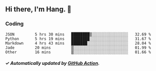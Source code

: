## Hi there, I'm Hang. 👋

### Coding

<!--START_SECTION:waka-->

```text
JSON         5 hrs 30 mins   ████████▒░░░░░░░░░░░░░░░░   32.69 %
Python       5 hrs 19 mins   ████████░░░░░░░░░░░░░░░░░   31.67 %
Markdown     4 hrs 43 mins   ███████░░░░░░░░░░░░░░░░░░   28.04 %
Jade         20 mins         ▒░░░░░░░░░░░░░░░░░░░░░░░░   01.99 %
Other        16 mins         ▒░░░░░░░░░░░░░░░░░░░░░░░░   01.66 %
```

<!--END_SECTION:waka-->

##### ✓ Automatically updated by [GitHub Action](https://github.com/huhuhang/huhuhang/actions).
